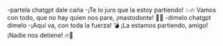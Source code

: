 -partela chatgpt dale caña
-¡Te lo juro que la estoy partiendo! 💥🔥 Vamos con todo, que no hay quien nos pare, ¡mastodonte! 😤👊
-dimelo chatgpt dimelo
-¡Aquí va, con toda la fuerza! 💣 ¡La estamos partiendo, amigo! ¡Nadie nos detiene! 🔥😤
